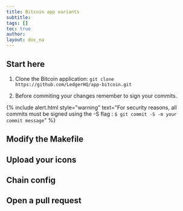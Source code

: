 ```yaml
---
title: Bitcoin app variants
subtitle:
tags: []
toc: true
author:
layout: doc_na
---
```


## Start here

1. Clone the Bitcoin application: `git clone https://github.com/LedgerHQ/app-bitcoin.git`

2. Before commiting your changes remember to sign your commits.

{% include alert.html style="warning" text="For security reasons, all commits must be signed using the -S flag : <code>$ git commit -S -m your commit message</code>" %}

## Modify the Makefile

## Upload your icons

## Chain config

## Open a pull request

